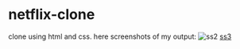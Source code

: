 # netflix-clone 
clone using html and css.
here screenshots of my output:
![ss2](https://github.com/kavita2151/netflix-clone/assets/172579387/bb55d36c-ccf4-4ca5-ad0b-31b0a6abc67b)
[ss3](https://github.com/kavita2151/netflix-clone/assets/172579387/5a05ebd2-620b-4a09-a0bf-89508a6f900f)
